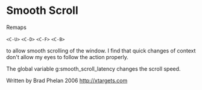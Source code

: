 # Smooth Scroll

Remaps

`<C-U>`
`<C-D>`
`<C-F>`
`<C-B>`

to allow smooth scrolling of the window. I find that quick changes of
context don't allow my eyes to follow the action properly.

The global variable g:smooth_scroll_latency changes the scroll speed.


Written by Brad Phelan 2006
http://xtargets.com
